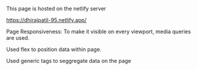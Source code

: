 This page is hosted on the netlify server

https://dhirajpatil-95.netlify.app/

Page Responsiveness: To make it visible on every viewport, media queries are used.

Used flex to position data within page.

Used generic tags to seggregate data on the page